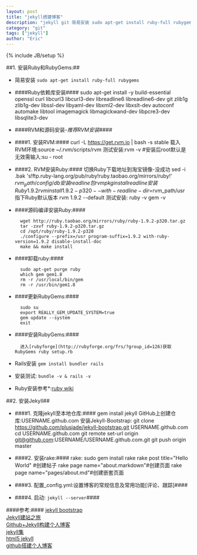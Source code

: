 ```yaml
---
layout: post
title: "jekyll搭建博客"
description: "jekyll git 简易安装 sudo apt-get install ruby-full rubygems..."
category: "git"
tags: ["jekyll"]
author: "Eric"
---
```

{% include JB/setup %}

##1\. 安装Ruby和RubyGems:##

* 简易安装 `sudo apt-get install ruby-full rubygems`

* ####Ruby依赖库安装####
		sudo apt-get install -y build-essential openssl curl libcurl3 libcurl3-dev libreadline6 libreadline6-dev git zlib1g zlib1g-dev libssl-dev libyaml-dev libxml2-dev libxslt-dev autoconf automake libtool imagemagick libmagickwand-dev libpcre3-dev libsqlite3-dev

* ####RVM和源码安装-*推荐RVM安装*####

* ####1\. 安装RVM:####
		curl -L https://get.rvm.io | bash -s stable
		载入RVM环境:source ~/.rvm/scripts/rvm
		测试安装:rvm -v
		#安装后root默认是无效需输入:su - root

* ####2\. RVM安装Ruby:####
		切换Ruby下载地址到淘宝镜像-没成功
		sed -i .bak 's!ftp.ruby-lang.org/pub/ruby!ruby.taobao.org/mirrors/ruby!' $rvm_path/config/db
		安装readline包
		rvm pkg install readline
		安装Ruby1.9.2
		rvm install 1.9.2-p320 --with-readline-dir=$rvm_path/usr
		指下Ruby默认版本
		rvm 1.9.2 --default
		测试安装: ruby -v   gem -v

* ####源码编译安装Ruby:####

		wget http://ruby.taobao.org/mirrors/ruby/ruby-1.9.2-p320.tar.gz
		tar -zxvf ruby-1.9.2-p320.tar.gz
		cd /opt/ruby/ruby-1.9.2-p320
		./configure --prefix=/usr program-suffix=1.9.2 with-ruby-version=1.9.2 disable-install-doc
		make && make install

* ####卸载ruby:####

		sudo apt-get purge ruby
		which gem gem1.8
		rm -r /usr/local/bin/gem
		rm -r /usr/bin/gem1.8

* ####更新RubyGems:####

		sudo su
		export REALLY_GEM_UPDATE_SYSTEM=true
		gem update --system
		exit

* ####安装RubyGems:####

		进入[rubyforge](http://rubyforge.org/frs/?group_id=126)获取RubyGems ruby setup.rb

* Rails安装 `gem install bundler rails`
* 安装测试: `bundle -v & rails -v`

* Ruby安装参考*:[ruby wiki](http://ruby-china.org/wiki/install_ruby_guide)

##2\. 安装Jekyll##

* ####1\. 克隆jekyll至本地仓库:####
		gem install jekyll
		GitHub上创建仓库:USERNAME.github.com
		安装Jekyll-Bootstrap:
		git clone https://github.com/plusjade/jekyll-bootstrap.git USERNAME.github.com
		cd USERNAME.github.com
		git remote set-url origin git@github.com:USERNAME/USERNAME.github.com.git
		git push origin master

* ####2\. 安装rake:####
		rake: sudo gem install rake
		rake post title="Hello World" #创建帖子
		rake page name="about.markdown"#创建页面
		rake page name="pages/about.md"#创建嵌套页面

* ####3\. 配置_config.yml:设置博客的常规信息及常用功能\[评论、跟踪\]####

* ####4\. 启动: `jekyll --server`####

####参考:####
[jekyll bootstrap](http://jekyllbootstrap.com/)  
[Jekyll建站之旅](http://calefy.org/2012/03/03/my-process-of-building-jekyll-blog.html)  
[Github+Jekyll构建个人博客](http://equation85.github.com/blog/blog-with-github-and-jekyll/)  
[jekyll集](http://yanping.me/cn/blog/categories/jekyll/)  
[html5 jekyll](http://saberma.me/other/2010/09/20/saberma-github-page-blog-build-with-jekyll.html)  
[github搭建个人博客](http://blog.arganzheng.me/posts/blogging-with-jekyll.html)  
